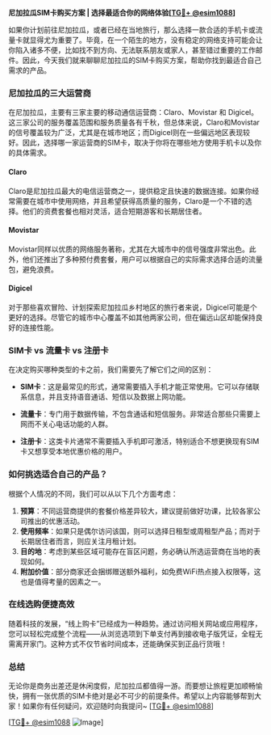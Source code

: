 **尼加拉瓜SIM卡购买方案 | 选择最适合你的网络体验[[TG💪+ @esim1088](https://t.me/s/esim1088)]**

如果你计划前往尼加拉瓜，或者已经在当地旅行，那么选择一款合适的手机卡或流量卡就显得尤为重要了。毕竟，在一个陌生的地方，没有稳定的网络支持可能会让你陷入诸多不便，比如找不到方向、无法联系朋友或家人，甚至错过重要的工作邮件。因此，今天我们就来聊聊尼加拉瓜的SIM卡购买方案，帮助你找到最适合自己需求的产品。

### 尼加拉瓜的三大运营商

在尼加拉瓜，主要有三家主要的移动通信运营商：Claro、Movistar 和 Digicel。这三家公司的服务覆盖范围和服务质量各有千秋，但总体来说，Claro和Movistar的信号覆盖较为广泛，尤其是在城市地区；而Digicel则在一些偏远地区表现较好。因此，选择哪一家运营商的SIM卡，取决于你将在哪些地方使用手机卡以及你的具体需求。

#### Claro
Claro是尼加拉瓜最大的电信运营商之一，提供稳定且快速的数据连接。如果你经常需要在城市中使用网络，并且希望获得高质量的服务，Claro是一个不错的选择。他们的资费套餐也相对灵活，适合短期游客和长期居住者。

#### Movistar
Movistar同样以优质的网络服务著称，尤其在大城市中的信号强度非常出色。此外，他们还推出了多种预付费套餐，用户可以根据自己的实际需求选择合适的流量包，避免浪费。

#### Digicel
对于那些喜欢冒险、计划探索尼加拉瓜乡村地区的旅行者来说，Digicel可能是个更好的选择。尽管它的城市中心覆盖不如其他两家公司，但在偏远山区却能保持良好的连接性能。

### SIM卡 vs 流量卡 vs 注册卡

在决定购买哪种类型的卡之前，我们需要先了解它们之间的区别：

- **SIM卡**：这是最常见的形式，通常需要插入手机才能正常使用。它可以存储联系信息，并且支持语音通话、短信以及数据上网功能。
  
- **流量卡**：专门用于数据传输，不包含通话和短信服务。非常适合那些只需要上网而不关心电话功能的人群。
  
- **注册卡**：这类卡片通常不需要插入手机即可激活，特别适合不想更换现有SIM卡又想享受本地优惠价格的用户。

### 如何挑选适合自己的产品？

根据个人情况的不同，我们可以从以下几个方面考虑：

1. **预算**：不同运营商提供的套餐价格差异较大，建议提前做好功课，比较各家公司推出的优惠活动。
2. **使用频率**：如果只是偶尔访问该国，则可以选择日租型或周租型产品；而对于长期居住者而言，则应关注月租计划。
3. **目的地**：考虑到某些区域可能存在盲区问题，务必确认所选运营商在当地的表现如何。
4. **附加价值**：部分商家还会捆绑赠送额外福利，如免费WiFi热点接入权限等，这也是值得考量的因素之一。

### 在线选购便捷高效

随着科技的发展，“线上购卡”已经成为一种趋势。通过访问相关网站或应用程序，您可以轻松完成整个流程——从浏览选项到下单支付再到接收电子版凭证，全程无需离开家门。这种方式不仅节省时间成本，还能确保买到正品行货哦！

### 总结

无论你是商务出差还是休闲度假，尼加拉瓜都值得一游。而要想让旅程更加顺畅愉快，拥有一张优质的SIM卡绝对是必不可少的前提条件。希望以上内容能够帮到大家！如果你有任何疑问，欢迎随时向我提问~ [[TG💪+ @esim1088](https://t.me/s/esim1088)]

[[TG💪+ @esim1088](https://t.me/s/esim1088) ![Image](https://i.postimg.cc/4NQfJmqS/Snipaste-2025-05-13-00-14-12.png)]